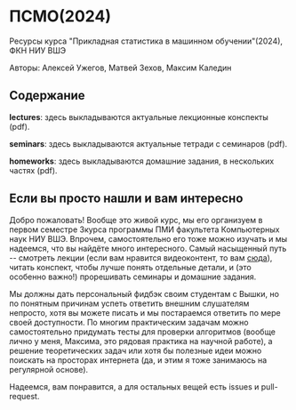 # ПСМО(2024)

Ресурсы курса "Прикладная статистика в машинном обучении"(2024), ФКН НИУ ВШЭ

Авторы: Алексей Ужегов, Матвей Зехов, Максим Каледин

## Содержание

**lectures**: здесь выкладываются актуальные лекционные конспекты (pdf).

**seminars**: здесь выкладываются актуальные тетради с семинаров (pdf).

**homeworks**: здесь выкладываются домашние задания, в нескольких частях (pdf).

## Если вы просто нашли и вам интересно

Добро пожаловать! Вообще это живой курс, мы его организуем в первом семестре 3курса программы ПМИ факультета Компьютерных наук НИУ ВШЭ. Впрочем, самостоятельно его тоже можно изучать и мы надеемся, что вы найдёте много интересного. Самый насыщенный путь -- смотреть лекции (если вам нравится видеоконтент, то вам [сюда](https://www.youtube.com/@SoundDLandStat)), читать конспект, чтобы лучше понять отдельные детали, и (это особенно важно!) прорешивать семинары и домашние задания. 

Мы должны дать персональный фидбэк своим студентам с Вышки, но по понятным причинам успеть ответить внешним слушателям непросто, хотя вы можете писать и мы постараемся ответить по мере своей доступности. По многим практическим задачам можно самостоятельно придумать тесты для проверки алгоритмов (вообще лично у меня, Максима, это рядовая практика на научной работе), а решение теоретических задач или хотя бы полезные идеи можно поискать на просторах интернета (да, и этим я тоже занимаюсь на регулярной основе).

Надеемся, вам понравится, а для остальных вещей есть issues и pull-request.


